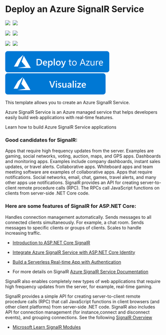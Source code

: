# Deploy an Azure SignalR Service

<IMG SRC="https://azurequickstartsservice.blob.core.windows.net/badges/101-signalr/PublicLastTestDate.svg" />&nbsp;
<IMG SRC="https://azurequickstartsservice.blob.core.windows.net/badges/101-signalr/PublicDeployment.svg" />&nbsp;

<IMG SRC="https://azurequickstartsservice.blob.core.windows.net/badges/101-signalr/FairfaxLastTestDate.svg" />&nbsp;
<IMG SRC="https://azurequickstartsservice.blob.core.windows.net/badges/101-signalr/FairfaxDeployment.svg" />&nbsp;

<IMG SRC="https://azurequickstartsservice.blob.core.windows.net/badges/101-signalr/BestPracticeResult.svg" />&nbsp;
<IMG SRC="https://azurequickstartsservice.blob.core.windows.net/badges/101-signalr/CredScanResult.svg" />&nbsp;

<a href="https://portal.azure.com/#create/Microsoft.Template/uri/https%3A%2F%2Fraw.githubusercontent.com%2FAzure%2Fazure-quickstart-templates%2Fmaster%2F101-signalr%2Fazuredeploy.json" target="_blank">
    <img src="https://raw.githubusercontent.com/Azure/azure-quickstart-templates/master/1-CONTRIBUTION-GUIDE/images/deploytoazure.svg?sanitize=true"/>
</a>
<a href="http://armviz.io/#/?load=https%3A%2F%2Fraw.githubusercontent.com%2FAzure%2Fazure-quickstart-templates%2Fmaster%2F101-signalr%2Fazuredeploy.json" target="_blank">
    <img src="https://raw.githubusercontent.com/Azure/azure-quickstart-templates/master/1-CONTRIBUTION-GUIDE/images/visualizebutton.svg?sanitize=true"/>
</a>

This template allows you to create an Azure SignalR Service. 

Azure SignalR Service is an Azure managed service that helps developers easily build web applications with real-time features.

Learn how to build Azure SignalR Service applications

### Good candidates for SignalR:

Apps that require high frequency updates from the server. Examples are gaming, social networks, voting, auction, maps, and GPS apps.
Dashboards and monitoring apps. Examples include company dashboards, instant sales updates, or travel alerts.
Collaborative apps. Whiteboard apps and team meeting software are examples of collaborative apps.
Apps that require notifications. Social networks, email, chat, games, travel alerts, and many other apps use notifications.
SignalR provides an API for creating server-to-client remote procedure calls (RPC). The RPCs call JavaScript functions on clients from server-side .NET Core code.

### Here are some features of SignalR for ASP.NET Core:

Handles connection management automatically.
Sends messages to all connected clients simultaneously. For example, a chat room.
Sends messages to specific clients or groups of clients.
Scales to handle increasing traffic.

- [Introduction to ASP.NET Core SignalR](https://docs.microsoft.com/aspnet/core/signalr/introduction?view=aspnetcore-3.0)

- [Integrate Azure SignalR Service with ASP.NET Core Identity](https://docs.microsoft.com/azure/azure-signalr/signalr-authenticate-oauth)
- [Build a Serverless Real-time App with Authentication](https://docs.microsoft.com/azure/azure-signalr/signalr-tutorial-authenticate-azure-functions)

- For more details on SignalR [Azure SignalR Service Documentation](href="https://docs.microsoft.com/azure/azure-signalr)

SignalR also enables completely new types of web applications that require high frequency updates from the server, for example, real-time gaming.

SignalR provides a simple API for creating server-to-client remote procedure calls (RPC) that call JavaScript functions in client browsers (and other client platforms) from server-side .NET code. SignalR also includes API for connection management (for instance,connect and disconnect events), and grouping connections. See the following [SignalR Overview](https://docs.microsoft.com/aspnet/signalr/overview/getting-started/introduction-to-signalr)

- [Microsoft Learn SignalR Modules](https://docs.microsoft.com/learn/modules/automatic-update-of-a-webapp-using-azure-functions-and-signalr/ )